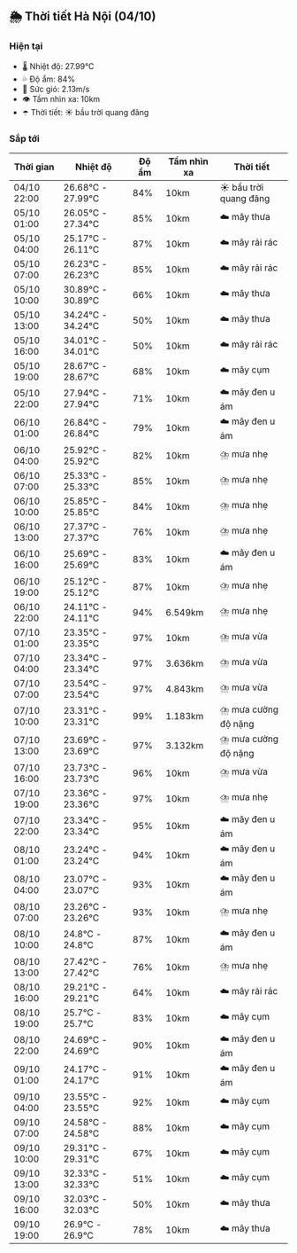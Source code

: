 ## 🌦️ Thời tiết Hà Nội (04/10)

### Hiện tại

- 🌡️ Nhiệt độ: 27.99℃
- 💦 Độ ẩm: 84%
- 💨 Sức gió: 2.13m/s
- 👁️ Tầm nhìn xa: 10km
- ☂️ Thời tiết: ☀️ bầu trời quang đãng

### Sắp tới

| Thời gian | Nhiệt độ | Độ ẩm | Tầm nhìn xa | Thời tiết |
| --- | --- | --- | --- | --- |
| 04/10 22:00 | 26.68℃ - 27.99℃ | 84% | 10km | ☀️ bầu trời quang đãng |
| 05/10 01:00 | 26.05℃ - 27.34℃ | 85% | 10km | ☁️ mây thưa |
| 05/10 04:00 | 25.17℃ - 26.11℃ | 87% | 10km | ☁️ mây rải rác |
| 05/10 07:00 | 26.23℃ - 26.23℃ | 85% | 10km | ☁️ mây rải rác |
| 05/10 10:00 | 30.89℃ - 30.89℃ | 66% | 10km | ☁️ mây thưa |
| 05/10 13:00 | 34.24℃ - 34.24℃ | 50% | 10km | ☁️ mây thưa |
| 05/10 16:00 | 34.01℃ - 34.01℃ | 50% | 10km | ☁️ mây rải rác |
| 05/10 19:00 | 28.67℃ - 28.67℃ | 68% | 10km | ☁️ mây cụm |
| 05/10 22:00 | 27.94℃ - 27.94℃ | 71% | 10km | ☁️ mây đen u ám |
| 06/10 01:00 | 26.84℃ - 26.84℃ | 79% | 10km | ☁️ mây đen u ám |
| 06/10 04:00 | 25.92℃ - 25.92℃ | 82% | 10km | ⛈️ mưa nhẹ |
| 06/10 07:00 | 25.33℃ - 25.33℃ | 85% | 10km | ⛈️ mưa nhẹ |
| 06/10 10:00 | 25.85℃ - 25.85℃ | 84% | 10km | ⛈️ mưa nhẹ |
| 06/10 13:00 | 27.37℃ - 27.37℃ | 76% | 10km | ⛈️ mưa nhẹ |
| 06/10 16:00 | 25.69℃ - 25.69℃ | 83% | 10km | ☁️ mây đen u ám |
| 06/10 19:00 | 25.12℃ - 25.12℃ | 87% | 10km | ⛈️ mưa nhẹ |
| 06/10 22:00 | 24.11℃ - 24.11℃ | 94% | 6.549km | ⛈️ mưa nhẹ |
| 07/10 01:00 | 23.35℃ - 23.35℃ | 97% | 10km | ⛈️ mưa vừa |
| 07/10 04:00 | 23.34℃ - 23.34℃ | 97% | 3.636km | ⛈️ mưa vừa |
| 07/10 07:00 | 23.54℃ - 23.54℃ | 97% | 4.843km | ⛈️ mưa vừa |
| 07/10 10:00 | 23.31℃ - 23.31℃ | 99% | 1.183km | ⛈️ mưa cường độ nặng |
| 07/10 13:00 | 23.69℃ - 23.69℃ | 97% | 3.132km | ⛈️ mưa cường độ nặng |
| 07/10 16:00 | 23.73℃ - 23.73℃ | 96% | 10km | ⛈️ mưa vừa |
| 07/10 19:00 | 23.36℃ - 23.36℃ | 97% | 10km | ⛈️ mưa nhẹ |
| 07/10 22:00 | 23.34℃ - 23.34℃ | 95% | 10km | ☁️ mây đen u ám |
| 08/10 01:00 | 23.24℃ - 23.24℃ | 94% | 10km | ☁️ mây đen u ám |
| 08/10 04:00 | 23.07℃ - 23.07℃ | 93% | 10km | ☁️ mây đen u ám |
| 08/10 07:00 | 23.26℃ - 23.26℃ | 93% | 10km | ⛈️ mưa nhẹ |
| 08/10 10:00 | 24.8℃ - 24.8℃ | 87% | 10km | ☁️ mây đen u ám |
| 08/10 13:00 | 27.42℃ - 27.42℃ | 76% | 10km | ⛈️ mưa nhẹ |
| 08/10 16:00 | 29.21℃ - 29.21℃ | 64% | 10km | ☁️ mây rải rác |
| 08/10 19:00 | 25.7℃ - 25.7℃ | 83% | 10km | ☁️ mây cụm |
| 08/10 22:00 | 24.69℃ - 24.69℃ | 90% | 10km | ☁️ mây đen u ám |
| 09/10 01:00 | 24.17℃ - 24.17℃ | 91% | 10km | ☁️ mây đen u ám |
| 09/10 04:00 | 23.55℃ - 23.55℃ | 92% | 10km | ☁️ mây cụm |
| 09/10 07:00 | 24.58℃ - 24.58℃ | 88% | 10km | ☁️ mây cụm |
| 09/10 10:00 | 29.31℃ - 29.31℃ | 67% | 10km | ☁️ mây cụm |
| 09/10 13:00 | 32.33℃ - 32.33℃ | 51% | 10km | ☁️ mây cụm |
| 09/10 16:00 | 32.03℃ - 32.03℃ | 50% | 10km | ☁️ mây thưa |
| 09/10 19:00 | 26.9℃ - 26.9℃ | 78% | 10km | ☁️ mây thưa |
